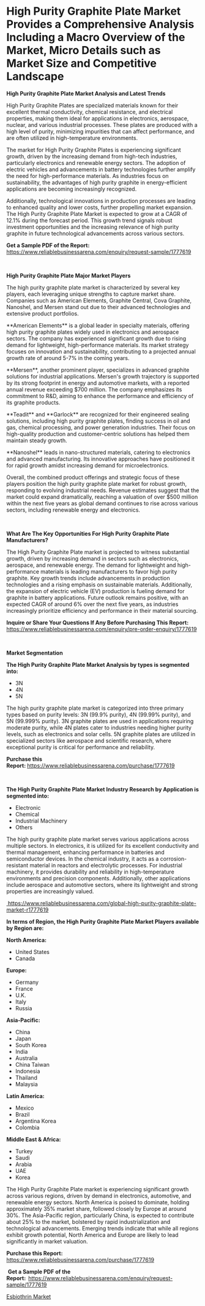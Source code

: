 <p><h1>High Purity Graphite Plate Market Provides a Comprehensive Analysis Including a Macro Overview of the Market, Micro Details such as Market Size and Competitive Landscape</h1></p><p><strong>High Purity Graphite Plate Market Analysis and Latest Trends</strong></p>
<p><p>High Purity Graphite Plates are specialized materials known for their excellent thermal conductivity, chemical resistance, and electrical properties, making them ideal for applications in electronics, aerospace, nuclear, and various industrial processes. These plates are produced with a high level of purity, minimizing impurities that can affect performance, and are often utilized in high-temperature environments.</p><p>The market for High Purity Graphite Plates is experiencing significant growth, driven by the increasing demand from high-tech industries, particularly electronics and renewable energy sectors. The adoption of electric vehicles and advancements in battery technologies further amplify the need for high-performance materials. As industries focus on sustainability, the advantages of high purity graphite in energy-efficient applications are becoming increasingly recognized.</p><p>Additionally, technological innovations in production processes are leading to enhanced quality and lower costs, further propelling market expansion. The High Purity Graphite Plate Market is expected to grow at a CAGR of 12.1% during the forecast period. This growth trend signals robust investment opportunities and the increasing relevance of high purity graphite in future technological advancements across various sectors.</p></p>
<p><strong>Get a Sample PDF of the Report:&nbsp;</strong> <a href="https://www.reliablebusinessarena.com/enquiry/request-sample/1777619?utm_campaign=2532&utm_medium=2&utm_source=Github&utm_content=ia&utm_term=01042025&utm_id=high-purity-graphite-plate">https://www.reliablebusinessarena.com/enquiry/request-sample/1777619</a></p>
<p>&nbsp;</p>
<p><strong>High Purity Graphite Plate Major Market Players</strong></p>
<p><p>The high purity graphite plate market is characterized by several key players, each leveraging unique strengths to capture market share. Companies such as American Elements, Graphite Central, Cova Graphite, Nanoshel, and Mersen stand out due to their advanced technologies and extensive product portfolios.</p><p>**American Elements** is a global leader in specialty materials, offering high purity graphite plates widely used in electronics and aerospace sectors. The company has experienced significant growth due to rising demand for lightweight, high-performance materials. Its market strategy focuses on innovation and sustainability, contributing to a projected annual growth rate of around 5-7% in the coming years.</p><p>**Mersen**, another prominent player, specializes in advanced graphite solutions for industrial applications. Mersen's growth trajectory is supported by its strong footprint in energy and automotive markets, with a reported annual revenue exceeding $700 million. The company emphasizes its commitment to R&D, aiming to enhance the performance and efficiency of its graphite products.</p><p>**Teadit** and **Garlock** are recognized for their engineered sealing solutions, including high purity graphite plates, finding success in oil and gas, chemical processing, and power generation industries. Their focus on high-quality production and customer-centric solutions has helped them maintain steady growth.</p><p>**Nanoshel** leads in nano-structured materials, catering to electronics and advanced manufacturing. Its innovative approaches have positioned it for rapid growth amidst increasing demand for microelectronics.</p><p>Overall, the combined product offerings and strategic focus of these players position the high purity graphite plate market for robust growth, responding to evolving industrial needs. Revenue estimates suggest that the market could expand dramatically, reaching a valuation of over $500 million within the next five years as global demand continues to rise across various sectors, including renewable energy and electronics.</p></p>
<p>&nbsp;</p>
<p><strong>What Are The Key Opportunities For High Purity Graphite Plate Manufacturers?</strong></p>
<p><p>The High Purity Graphite Plate market is projected to witness substantial growth, driven by increasing demand in sectors such as electronics, aerospace, and renewable energy. The demand for lightweight and high-performance materials is leading manufacturers to favor high purity graphite. Key growth trends include advancements in production technologies and a rising emphasis on sustainable materials. Additionally, the expansion of electric vehicle (EV) production is fueling demand for graphite in battery applications. Future outlook remains positive, with an expected CAGR of around 6% over the next five years, as industries increasingly prioritize efficiency and performance in their material sourcing.</p></p>
<p><strong>Inquire or Share Your Questions If Any Before Purchasing This Report:</strong> <a href="https://www.reliablebusinessarena.com/enquiry/pre-order-enquiry/1777619?utm_campaign=2532&utm_medium=2&utm_source=Github&utm_content=ia&utm_term=01042025&utm_id=high-purity-graphite-plate">https://www.reliablebusinessarena.com/enquiry/pre-order-enquiry/1777619</a></p>
<p>&nbsp;</p>
<p><strong>Market Segmentation</strong></p>
<p><strong>The High Purity Graphite Plate Market Analysis by types is segmented into:</strong></p>
<p><ul><li>3N</li><li>4N</li><li>5N</li></ul></p>
<p><p>The high purity graphite plate market is categorized into three primary types based on purity levels: 3N (99.9% purity), 4N (99.99% purity), and 5N (99.999% purity). 3N graphite plates are used in applications requiring moderate purity, while 4N plates cater to industries needing higher purity levels, such as electronics and solar cells. 5N graphite plates are utilized in specialized sectors like aerospace and scientific research, where exceptional purity is critical for performance and reliability.</p></p>
<p><strong>Purchase this Report:&nbsp;</strong><a href="https://www.reliablebusinessarena.com/purchase/1777619?utm_campaign=2532&utm_medium=2&utm_source=Github&utm_content=ia&utm_term=01042025&utm_id=high-purity-graphite-plate">https://www.reliablebusinessarena.com/purchase/1777619</a></p>
<p>&nbsp;</p>
<p><strong>The High Purity Graphite Plate Market Industry Research by Application is segmented into:</strong></p>
<p><ul><li>Electronic</li><li>Chemical</li><li>Industrial Machinery</li><li>Others</li></ul></p>
<p><p>The high purity graphite plate market serves various applications across multiple sectors. In electronics, it is utilized for its excellent conductivity and thermal management, enhancing performance in batteries and semiconductor devices. In the chemical industry, it acts as a corrosion-resistant material in reactors and electrolytic processes. For industrial machinery, it provides durability and reliability in high-temperature environments and precision components. Additionally, other applications include aerospace and automotive sectors, where its lightweight and strong properties are increasingly valued.</p></p>
<p><a href="https://www.reliablebusinessarena.com/global-high-purity-graphite-plate-market-r1777619?utm_campaign=2532&utm_medium=2&utm_source=Github&utm_content=ia&utm_term=01042025&utm_id=high-purity-graphite-plate">&nbsp;https://www.reliablebusinessarena.com/global-high-purity-graphite-plate-market-r1777619</a></p>
<p><strong>In terms of Region, the High Purity Graphite Plate Market Players available by Region are:</strong></p>
<p>
    <p> <strong> North America: </strong>
        <ul>
            <li>United States</li>
            <li>Canada</li>
        </ul>
        </p> 
    <p> <strong> Europe: </strong>
        <ul>
            <li>Germany</li>
            <li>France</li>
            <li>U.K.</li>
            <li>Italy</li>
            <li>Russia</li>
        </ul>
        </p> 
    <p> <strong> Asia-Pacific: </strong>
        <ul>
            <li>China</li>
            <li>Japan</li>
            <li>South Korea</li>
            <li>India</li>
            <li>Australia</li>
            <li>China Taiwan</li>
            <li>Indonesia</li>
            <li>Thailand</li>
            <li>Malaysia</li>
        </ul>
        </p> 
    <p> <strong> Latin America: </strong>
        <ul>
            <li>Mexico</li>
            <li>Brazil</li>
            <li>Argentina Korea</li>
            <li>Colombia</li>
        </ul>
        </p> 
    <p> <strong> Middle East & Africa: </strong>
        <ul>
            <li>Turkey</li>
            <li>Saudi</li>
            <li>Arabia</li>
            <li>UAE</li>
            <li>Korea</li>
        </ul>
    </p>
    </p>
<p><p>The High Purity Graphite Plate market is experiencing significant growth across various regions, driven by demand in electronics, automotive, and renewable energy sectors. North America is poised to dominate, holding approximately 35% market share, followed closely by Europe at around 30%. The Asia-Pacific region, particularly China, is expected to contribute about 25% to the market, bolstered by rapid industrialization and technological advancements. Emerging trends indicate that while all regions exhibit growth potential, North America and Europe are likely to lead significantly in market valuation.</p></p>
<p><strong>Purchase this Report: </strong><a href="https://www.reliablebusinessarena.com/purchase/1777619?utm_campaign=2532&utm_medium=2&utm_source=Github&utm_content=ia&utm_term=01042025&utm_id=high-purity-graphite-plate">https://www.reliablebusinessarena.com/purchase/1777619</a></p>
<p>&nbsp;<strong>Get a Sample PDF of the Report:&nbsp;&nbsp;</strong><a href="https://www.reliablebusinessarena.com/enquiry/request-sample/1777619?utm_campaign=2532&utm_medium=2&utm_source=Github&utm_content=ia&utm_term=01042025&utm_id=high-purity-graphite-plate">https://www.reliablebusinessarena.com/enquiry/request-sample/1777619</a></p>
<p><strong></strong></p>
<p><p><a href="https://github.com/mayabungard8092/Market-Research-Report-List-1/blob/main/esbiothrin-market.md?utm_campaign=2532&utm_medium=2&utm_source=Github&utm_content=ia&utm_term=01042025&utm_id=high-purity-graphite-plate">Esbiothrin Market</a></p></p>